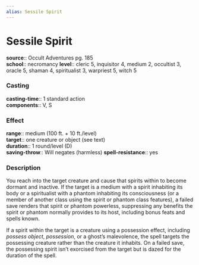 ```yaml
---
alias: Sessile Spirit
---
```


# Sessile Spirit 

**source**:: Occult Adventures pg. 185  
**school**:: necromancy
**level**:: cleric 5, inquisitor 4, medium 2, occultist 3, oracle 5, shaman 4, spiritualist 3, warpriest 5, witch 5

### Casting 

**casting-time**:: 1 standard action  
**components**:: V, S

### Effect 

**range**:: medium (100 ft. + 10 ft./level)  
**target**:: one creature or object (see text)  
**duration**:: 1 round/level (D)  
**saving-throw**:: Will negates (harmless)
**spell-resistance**:: yes

### Description 

You reach into the target creature and cause that spirits within to become dormant and inactive. If the target is a medium with a spirit inhabiting its body or a spiritualist with a phantom inhabiting its consciousness (or a member of another class using the spirit or phantom class features), a failed save renders that spirit or phantom powerless, suppressing any benefits the spirit or phantom normally provides to its host, including bonus feats and spells known.  
  
If a spirit within the target is a creature using a possession effect, including *possess object*, *possession*, or a ghost’s malevolence, the spell targets the possessing creature rather than the creature it inhabits. On a failed save, the possessing spirit isn’t exorcised from the target but is dazed for the duration of the spell.

